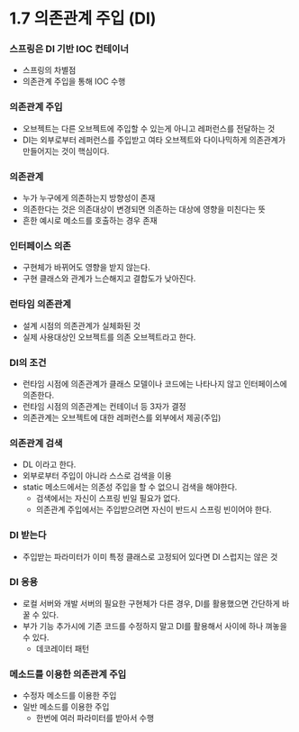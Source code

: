 # 1.7 의존관계 주입 (DI)

### 스프링은 DI 기반 IOC 컨테이너
- 스프링의 차별점
- 의존관계 주입을 통해 IOC 수행

### 의존관계 주입
- 오브젝트는 다른 오브젝트에 주입할 수 있는게 아니고 레퍼런스를 전달하는 것
- DI는 외부로부터 레퍼런스를 주입받고 여타 오브젝트와 다이나믹하게 의존관계가 만들어지는 것이 핵심이다.

### 의존관계
- 누가 누구에게 의존하는지 방향성이 존재
- 의존한다는 것은 의존대상이 변경되면 의존하는 대상에 영향을 미친다는 뜻
- 흔한 예시로 메소드를 호출하는 경우 존재

### 인터페이스 의존
- 구현체가 바뀌어도 영향을 받지 않는다.
- 구현 클래스와 관계가 느슨해지고 결합도가 낮아진다.

### 런타임 의존관계
- 설계 시점의 의존관계가 실체화된 것
- 실제 사용대상인 오브젝트를 의존 오브젝트라고 한다.

### DI의 조건
- 런타임 시점에 의존관계가 클래스 모델이나 코드에는 나타나지 않고 인터페이스에 의존한다.
- 런타임 시점의 의존관계는 컨테이너 등 3자가 결정
- 의존관계는 오브젝트에 대한 레퍼런스를 외부에서 제공(주입)

### 의존관계 검색
- DL 이라고 한다.
- 외부로부터 주입이 아니라 스스로 검색을 이용
- static 메소드에서는 의존성 주입을 할 수 없으니 검색을 해야한다.
    - 검색에서는 자신이 스프링 빈일 필요가 없다.
    - 의존관계 주입에서는 주입받으려면 자신이 반드시 스프링 빈이어야 한다.

### DI 받는다
- 주입받는 파라미터가 이미 특정 클래스로 고정되어 있다면 DI 스럽지는 않은 것

### DI 응용
- 로컬 서버와 개발 서버의 필요한 구현체가 다른 경우, DI를 활용했으면 간단하게 바꿀 수 있다.
- 부가 기능 추가시에 기존 코드를 수정하지 말고 DI를 활용해서 사이에 하나 껴놓을 수 있다.
    - 데코레이터 패턴

### 메소드를 이용한 의존관계 주입
- 수정자 메소드를 이용한 주입
- 일반 메소드를 이용한 주입
  - 한번에 여러 파라미터를 받아서 수행
